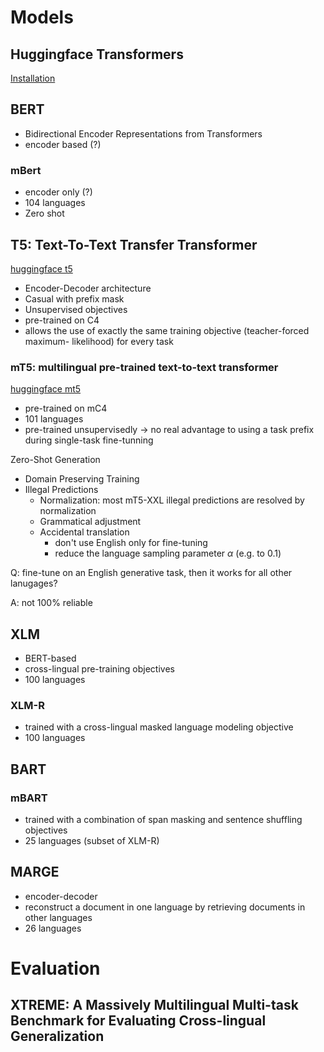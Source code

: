 # Models

## Huggingface Transformers

[Installation](https://huggingface.co/docs/transformers/installation)

## BERT

- Bidirectional Encoder Representations from Transformers
- encoder based (?)

### mBert

- encoder only (?)
- 104 languages
- Zero shot

## T5: Text-To-Text Transfer Transformer

[huggingface t5](https://huggingface.co/docs/transformers/model_doc/t5)

- Encoder-Decoder architecture
- Casual with prefix mask
- Unsupervised objectives
- pre-trained on C4
- allows the use of exactly the same training objective (teacher-forced maximum- likelihood) for every task

### mT5: multilingual pre-trained text-to-text transformer

[huggingface mt5](https://huggingface.co/docs/transformers/model_doc/mt5)

- pre-trained on mC4
- 101 languages
- pre-trained unsupervisedly -> no real advantage to using a task prefix during single-task fine-tunning

Zero-Shot Generation

- Domain Preserving Training
- Illegal Predictions
  - Normalization: most mT5-XXL illegal predictions are resolved by normalization
  - Grammatical adjustment
  - Accidental translation
    - don't use English only for fine-tuning
    - reduce the language sampling parameter $\alpha$ (e.g. to 0.1)

Q: fine-tune on an English generative task, then it works for all other lanugages?

A: not 100% reliable

## XLM

- BERT-based
- cross-lingual pre-training objectives
- 100 languages

### XLM-R

- trained with a cross-lingual masked language modeling objective
- 100 languages

## BART

### mBART

- trained with a combination of span masking and sentence shuffling objectives
- 25 languages (subset of XLM-R)

## MARGE

- encoder-decoder
- reconstruct a document in one language by retrieving documents in other languages
- 26 languages

# Evaluation

## XTREME: A Massively Multilingual Multi-task Benchmark for Evaluating Cross-lingual Generalization